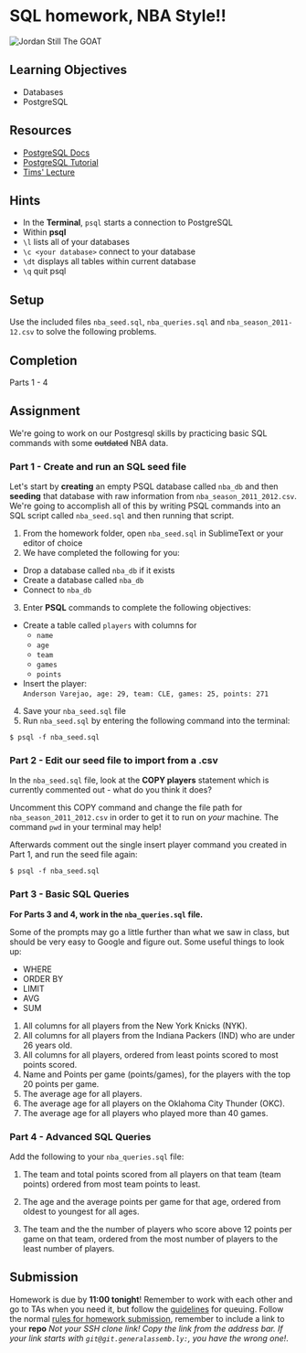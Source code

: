 # SQL homework, NBA Style!!

![Jordan Still The GOAT](https://media.giphy.com/media/3mISSzQUAVwmQ/giphy.gif)

## Learning Objectives
* Databases
* PostgreSQL

## Resources
* [PostgreSQL Docs](https://www.postgresql.org/docs/9.6/static/index.html)
* [PostgreSQL Tutorial](https://www.tutorialspoint.com/postgresql/index.htm)
* [Tims' Lecture](https://git.generalassemb.ly/wdi-nyc-5-22/introduction_to_sql/blob/master/sql_notes_updated.md)

## Hints
* In the **Terminal**, `psql` starts a connection to PostgreSQL
* Within **psql**
* `\l` lists all of your databases
* `\c <your database>` connect to your database
* `\dt` displays all tables within current database
* `\q` quit psql

## Setup

Use the included files `nba_seed.sql`, `nba_queries.sql` and `nba_season_2011-12.csv` to solve the following problems.

## Completion

Parts 1 - 4

## Assignment

We're going to work on our Postgresql skills by practicing basic SQL commands with some ~~outdated~~ NBA data.

### Part 1 - Create and run an SQL seed file

Let's start by **creating** an empty PSQL database called `nba_db` and then **seeding** that database with raw information from `nba_season_2011_2012.csv`. We're going to accomplish all of this by writing PSQL commands into an SQL script called `nba_seed.sql` and then running that script.

1. From the homework folder, open `nba_seed.sql` in SublimeText or your editor of choice
2. We have completed the following for you:
  * Drop a database called `nba_db` if it exists
  * Create a database called `nba_db`
  * Connect to `nba_db`
3. Enter **PSQL** commands to complete the following objectives:
  * Create a table called `players` with columns for
    - `name`
    - `age`
    - `team`
    - `games`
    - `points`
  * Insert the player:<br>
    `Anderson Varejao, age: 29, team: CLE, games: 25, points: 271`
4. Save your `nba_seed.sql` file
5. Run `nba_seed.sql` by entering the following command into the terminal:
  ```
  $ psql -f nba_seed.sql
  ```

### Part 2 - Edit our seed file to import from a .csv

In the `nba_seed.sql` file, look at the **COPY players** statement which is currently commented out - what do you think it does?

Uncomment this COPY command and change the file path for `nba_season_2011_2012.csv` in order to get it to run on *your* machine. The command `pwd` in your terminal may help!

Afterwards comment out the single insert player command you created in Part 1, and run the seed file again:

```
$ psql -f nba_seed.sql
```

### Part 3 - Basic SQL Queries

**For Parts 3 and 4, work in the `nba_queries.sql` file.**

Some of the prompts may go a little further than what we saw in class, but should be very easy to Google and figure out. Some useful things to look up:
* WHERE
* ORDER BY
* LIMIT
* AVG
* SUM

1. All columns for all players from the New York Knicks (NYK).
2. All columns for all players from the Indiana Packers (IND) who are under 26 years old.
3. All columns for all players, ordered from least points scored to most points scored.
4. Name and Points per game (points/games), for the players with the top 20 points per game.
5. The average age for all players.
6. The average age for all players on the Oklahoma City Thunder (OKC).
7. The average age for all players who played more than 40 games.

### Part 4 - Advanced SQL Queries

Add the following to your `nba_queries.sql` file:

1. The team and total points scored from all players on that team (team points) ordered from most team points to least.

2. The age and the average points per game for that age, ordered from oldest to youngest for all ages.

3. The team and the the number of players who score above 12 points per game on that team, ordered from the most number of players to the least number of players.

## Submission

Homework is due by **11:00 tonight**! Remember to work with each other and go to TAs when you need it, but follow the [guidelines](https://git.generalassemb.ly/wdi-nyc-5-22/course-information/blob/master/how-to-queue-with-TAs.md) for queuing. Follow the normal [rules for homework submission](https://git.generalassemb.ly/wdi-nyc-5-22/course-information/blob/master/homework-policy.md), remember to include a link to your **repo** *Not your SSH clone link! Copy the link from the address bar. If your link starts with `git@git.generalassemb.ly:`, you have the wrong one!*.
